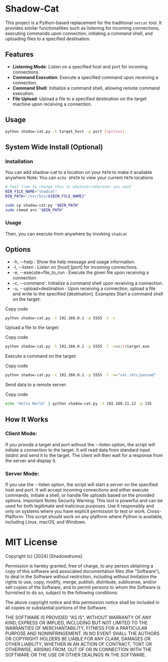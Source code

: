 # Shadow-Cat

This project is a Python-based replacement for the traditional `netcat` tool. It provides similar functionalities such as listening for incoming connections, executing commands upon connection, initiating a command shell, and uploading files to a specified destination.

## Features

- **Listening Mode**: Listen on a specified host and port for incoming connections.
- **Command Execution**: Execute a specified command upon receiving a connection.
- **Command Shell**: Initialize a command shell, allowing remote command execution.
- **File Upload**: Upload a file to a specified destination on the target machine upon receiving a connection.

## Usage

```bash
python shadow-cat.py -t target_host -p port [options]
```

## System Wide Install (Optional)
### Installation
You can add shadow-cat to a location on your `PATH` to make it available anywhere
Note: You can `echo $PATH` to view your current `PATH` locations
```bash
# Feel free to change this to whatever/wherever you want
BIN_FILE_NAME="shadcat"
BIN_PATH="/usr/bin/${BIN_FILE_NAME}"

sudo cp shadow-cat.py "$BIN_PATH"
sudo chmod a+x "$BIN_PATH"
```

 ### Usage
 Then, you can execute from anywhere by invoking `shadcat`

## Options
- -h, --help : Show the help message and usage information.
- -l, --listen : Listen on [host]:[port] for incoming connections.
- -e, --execute=file_to_run : Execute the given file upon receiving a connection.
- -c, --command : Initialize a command shell upon receiving a connection.
- -u, --upload=destination : Upon receiving a connection, upload a file and write to the specified [destination].
Examples
Start a command shell on the target:

Copy code
```bash
python shadow-cat.py -t 192.168.0.1 -p 5555 -l -c
```
Upload a file to the target:

Copy code
```bash
python shadow-cat.py -t 192.168.0.1 -p 5555 -l -u=c:\\target.exe
```
Execute a command on the target:

Copy code
```bash
python shadow-cat.py -t 192.168.0.1 -p 5555 -l -e="cat /etc/passwd"
```
Send data to a remote server:

Copy code
```bash
echo 'Hello World' | python shadow-cat.py -t 192.168.11.12 -p 135
```
## How It Works
### Client Mode:

If you provide a target and port without the --listen option, the script will initiate a connection to the target.
It will read data from standard input (stdin) and send it to the target.
The client will then wait for a response from the server and display it.

### Server Mode:

If you use the --listen option, the script will start a server on the specified host and port.
It will accept incoming connections and either execute commands, initiate a shell, or handle file uploads based on the provided options.
Important Notes
Security Warning: This tool is powerful and can be used for both legitimate and malicious purposes. Use it responsibly and only on systems where you have explicit permission to test or work.
Cross-Platform: This script should work on any platform where Python is available, including Linux, macOS, and Windows.

# MIT License

Copyright (c) [2024] [Shadowdrums]

Permission is hereby granted, free of charge, to any person obtaining a copy
of this software and associated documentation files (the "Software"), to deal
in the Software without restriction, including without limitation the rights
to use, copy, modify, merge, publish, distribute, sublicense, and/or sell
copies of the Software, and to permit persons to whom the Software is
furnished to do so, subject to the following conditions:

The above copyright notice and this permission notice shall be included in all
copies or substantial portions of the Software.

THE SOFTWARE IS PROVIDED "AS IS", WITHOUT WARRANTY OF ANY KIND, EXPRESS OR
IMPLIED, INCLUDING BUT NOT LIMITED TO THE WARRANTIES OF MERCHANTABILITY,
FITNESS FOR A PARTICULAR PURPOSE AND NONINFRINGEMENT. IN NO EVENT SHALL THE
AUTHORS OR COPYRIGHT HOLDERS BE LIABLE FOR ANY CLAIM, DAMAGES OR OTHER
LIABILITY, WHETHER IN AN ACTION OF CONTRACT, TORT OR OTHERWISE, ARISING FROM,
OUT OF OR IN CONNECTION WITH THE SOFTWARE OR THE USE OR OTHER DEALINGS IN THE
SOFTWARE.
